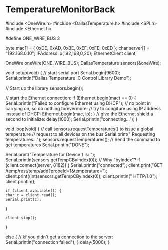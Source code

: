 TemperatureMonitorBack
======================



#include <OneWire.h>
#include <DallasTemperature.h>
#include <SPI.h>
#include <Ethernet.h> 
 
#define ONE_WIRE_BUS 3

byte mac[] = { 0xDE, 0xAD, 0xBE, 0xEF, 0xFE, 0xED };
char server[] = "192.168.0.10";
IPAddress ip(192,168,0,20);
EthernetClient client;

OneWire oneWire(ONE_WIRE_BUS);
DallasTemperature sensors(&oneWire);
 
void setup(void)
{
  // start serial port
  Serial.begin(9600);
  Serial.println("Dallas Temperature IC Control Library Demo");

  // Start up the library
  sensors.begin();

   // start the Ethernet connection:
  if (Ethernet.begin(mac) == 0) {
    Serial.println("Failed to configure Ethernet using DHCP");
    // no point in carrying on, so do nothing forevermore:
    // try to congifure using IP address instead of DHCP:
    Ethernet.begin(mac, ip);
  }
  // give the Ethernet shield a second to initialize:
  delay(1000);
  Serial.println("connecting...");
}
 
 
void loop(void)
{
  // call sensors.requestTemperatures() to issue a global temperature
  // request to all devices on the bus
  Serial.print(" Requesting temperatures...");
  sensors.requestTemperatures(); // Send the command to get temperatures
  Serial.println("DONE");

  Serial.print("Temperature for Device 1 is: ");
  Serial.println(sensors.getTempCByIndex(0)); // Why "byIndex"? 
  if (client.connect(server, 8182)) {
    Serial.println("connected");
    client.print("GET /temp/rest/temp/add?probeId=1&temperature=");
    client.print((int)sensors.getTempCByIndex(0));
   client.println(" HTTP/1.0");
    client.println();
    
    if (client.available()) {
    char c = client.read();
    Serial.print(c);
  }
  
    client.stop();
  } 
  
  else {
    // kf you didn't get a connection to the server:
    Serial.println("connection failed");
  }
    delay(5000);
}
